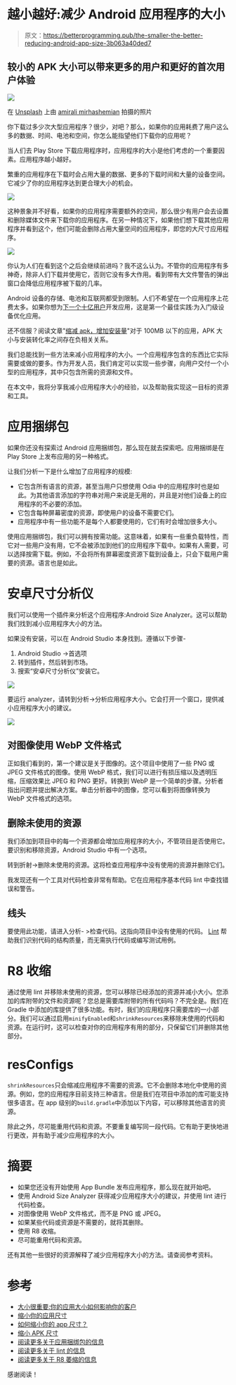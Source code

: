 # 越小越好:减少 Android 应用程序的大小

> 原文：<https://betterprogramming.pub/the-smaller-the-better-reducing-android-app-size-3b063a40ded7>

## 较小的 APK 大小可以带来更多的用户和更好的首次用户体验

![](img/f6879f3e8a0ac9f27b00143c73fbf9c2.png)

在 [Unsplash](https://unsplash.com/s/photos/small-size?utm_source=unsplash&utm_medium=referral&utm_content=creditCopyText) 上由 [amirali mirhashemian](https://unsplash.com/@amir_v_ali?utm_source=unsplash&utm_medium=referral&utm_content=creditCopyText) 拍摄的照片

你下载过多少次大型应用程序？很少，对吧？那么，如果你的应用耗费了用户这么多的数据、时间、电池和空间，你怎么能指望他们下载你的应用呢？

当人们去 Play Store 下载应用程序时，应用程序的大小是他们考虑的一个重要因素。应用程序越小越好。

繁重的应用程序在下载时会占用大量的数据、更多的下载时间和大量的设备空间。它减少了你的应用程序达到更合理大小的机会。

![](img/19d86528430fdf359358ca3a8d378f93.png)

这种景象并不好看，如果你的应用程序需要额外的空间，那么很少有用户会去设置和删除媒体文件来下载你的应用程序。在另一种情况下，如果他们想下载其他应用程序并看到这个，他们可能会删除占用大量空间的应用程序，即您的大尺寸应用程序。

![](img/7fb332ebd2e8c13d4857790e29d7d575.png)

你认为人们在看到这个之后会继续前进吗？我不这么认为。不管你的应用程序有多神奇，除非人们下载并使用它，否则它没有多大作用。看到带有大文件警告的弹出窗口会降低应用程序被下载的几率。

Android 设备的存储、电池和互联网都受到限制。人们不希望在一个应用程序上花费太多。如果你想为[下一个十亿用户](https://developer.android.com/distribute/best-practices/develop/build-for-the-next-billion)开发应用，这是第一个最佳实践:为入门级设备优化应用。

还不信服？阅读文章"[缩减 apk，增加安装量](https://medium.com/googleplaydev/shrinking-apks-growing-installs-5d3fcba23ce2)"对于 100MB 以下的应用，APK 大小与安装转化率之间存在负相关关系。

我们总能找到一些方法来减小应用程序的大小。一个应用程序包含的东西比它实际需要或做的要多。作为开发人员，我们肯定可以实现一些步骤，向用户交付一个小型的应用程序，其中只包含所需的资源和文件。

在本文中，我将分享我减小应用程序大小的经验，以及帮助我实现这一目标的资源和工具。

# 应用捆绑包

如果你还没有探索过 Android 应用捆绑包，那么现在就去探索吧。应用捆绑是在 Play Store 上发布应用的另一种格式。

让我们分析一下是什么增加了应用程序的规模:

*   它包含所有语言的资源，甚至当用户只想使用 Odia 中的应用程序时也是如此。为其他语言添加的字符串对用户来说是无用的，并且是对他们设备上的应用程序的不必要的添加。
*   它包含每种屏幕密度的资源，即使用户的设备不需要它们。
*   应用程序中有一些功能不是每个人都要使用的，它们有时会增加很多大小。

使用应用捆绑包，我们可以拥有按需功能。这意味着，如果有一些重负载特性，而它对一些用户没有用，它不会被添加到他们的应用程序下载中。如果有人需要，可以选择按需下载。例如，不会将所有屏幕密度资源下载到设备上，只会下载用户需要的资源。语言也是如此。

# 安卓尺寸分析仪

我们可以使用一个插件来分析这个应用程序:Android Size Analyzer。这可以帮助我们找到减小应用程序大小的方法。

如果没有安装，可以在 Android Studio 本身找到。遵循以下步骤-

1.  Android Studio ->首选项
2.  转到插件，然后转到市场。
3.  搜索“安卓尺寸分析仪”安装它。

![](img/f638e5483fb38840fdc7bbe87e180910.png)

要运行 analyzer，请转到分析->分析应用程序大小。它会打开一个窗口，提供减小应用程序大小的建议。

![](img/828f484b283aa78f8a147aadf88afb68.png)

## 对图像使用 WebP 文件格式

正如我们看到的，第一个建议是关于图像的。这个项目中使用了一些 PNG 或 JPEG 文件格式的图像。使用 WebP 格式，我们可以进行有损压缩以及透明压缩，压缩效果比 JPEG 和 PNG 更好。转换到 WebP 是一个简单的步骤。分析者指出问题并提出解决方案。单击分析器中的图像，您可以看到将图像转换为 WebP 文件格式的选项。

## 删除未使用的资源

我们添加到项目中的每一个资源都会增加应用程序的大小，不管项目是否使用它。要识别和移除资源，Android Studio 中有一个选项。

转到折射->删除未使用的资源。这将检查应用程序中没有使用的资源并删除它们。

我发现还有一个工具对代码检查非常有帮助。它在应用程序基本代码 lint 中查找错误和警告。

## 线头

要使用此功能，请进入分析- >检查代码。这指向项目中没有使用的代码。 [Lint](https://developer.android.com/studio/write/lint) 帮助我们识别代码的结构质量，而无需执行代码或编写测试用例。

# R8 收缩

通过使用 lint 并移除未使用的资源，您可以移除已经添加的资源并减小大小。您添加的库附带的文件和资源呢？您总是需要库附带的所有代码吗？不完全是。我们在 Gradle 中添加的库提供了很多功能。有时，我们的应用程序只需要库的一小部分。我们可以通过启用`minifyEnabled`和`shrinkResources`来移除未使用的代码和资源。在运行时，这可以检查对你的应用程序有用的部分，只保留它们并删除其他部分。

# resConfigs

`shrinkResources`只会缩减应用程序不需要的资源。它不会删除本地化中使用的资源。例如，您的应用程序目前支持三种语言。但是我们在项目中添加的库可能支持很多语言。在 app 级别的`build.gradle`中添加以下内容，可以移除其他语言的资源。

除此之外，尽可能重用代码和资源。不要重复编写同一段代码。它有助于更快地进行更改，并有助于减少应用程序的大小。

# 摘要

*   如果您还没有开始使用 App Bundle 发布应用程序，那么现在就开始吧。
*   使用 Android Size Analyzer 获得减少应用程序大小的建议，并使用 lint 进行代码检查。
*   对图像使用 WebP 文件格式，而不是 PNG 或 JPEG。
*   如果某些代码或资源是不需要的，就将其删除。
*   使用 R8 收缩。
*   尽可能重用代码和资源。

还有其他一些很好的资源解释了减少应用程序大小的方法。请查阅参考资料。

# 参考

*   [大小很重要:你的应用大小如何影响你的客户](https://medium.com/pixplicity/size-matters-how-your-app-size-is-costing-you-customers-6121d6db74e)
*   [缩小你的应用尺寸](https://developer.android.com/topic/performance/reduce-apk-size)
*   [如何缩小你的 app 尺寸？](https://dev.to/amitspaceo/how-to-reduce-android-app-size-android-tutorial-578i)
*   [缩小 APK 尺寸](https://blog.mindorks.com/how-to-reduce-apk-size-in-android-2f3713d2d662)
*   [阅读更多关于应用捆绑包的信息](https://developer.android.com/guide/app-bundle)
*   [阅读更多关于 lint 的信息](https://developer.android.com/studio/write/lint)
*   [阅读更多关于 R8 萎缩的信息](https://developer.android.com/studio/build/shrink-code)

感谢阅读！